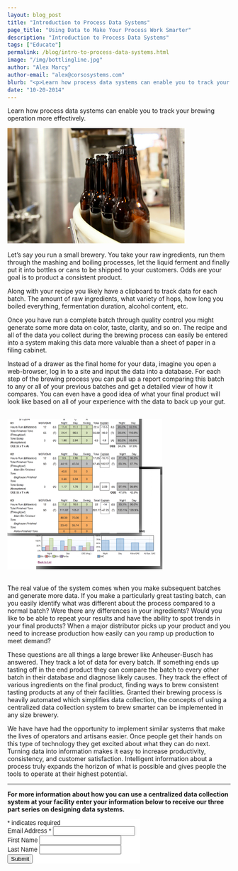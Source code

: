 ```yaml
---
layout: blog_post
title: "Introduction to Process Data Systems"
page_title: "Using Data to Make Your Process Work Smarter"
description: "Introduction to Process Data Systems"
tags: ["Educate"]
permalink: /blog/intro-to-process-data-systems.html
image: "/img/bottlingline.jpg"
author: "Alex Marcy"
author-email: "alex@corsosystems.com"
blurb: "<p>Learn how process data systems can enable you to track your brewing operation more effectively.</p>"
date: "10-20-2014"
---
```


<p>Learn how process data systems can enable you to track your brewing operation more effectively.</p>

<img src="/img/bottlingline.jpg" width="400px"/>

<p>Let’s say you run a small brewery. You take your raw ingredients, run them through the mashing and boiling processes, let the liquid ferment and finally put it into bottles or cans to be shipped to your customers. Odds are your goal is to product a consistent product.</p>
<p>Along with your recipe you likely have a clipboard to track data for each batch. The amount of raw ingredients, what variety of hops, how long you boiled everything, fermentation duration, alcohol content, etc.</p>
<p>Once you have run a complete batch through quality control you might generate some more data on color, taste, clarity, and so on. The recipe and all of the data you collect during the brewing process can easily be entered into a system making this data more valuable than a sheet of paper in a filing cabinet.</p>

<p>Instead of a drawer as the final home for your data, imagine you open a web-browser, log in to a site and input the data into a database. For each step of the brewing process you can pull up a report comparing this batch to any or all of your previous batches and get a detailed view of how it compares. You can even have a good idea of what your final product will look like based on all of your experience with the data to back up your gut.</p>
<br/>
<img src="/img/datasystemscreen.png" width="350px"/>
<br/>
<br/>
<p>The real value of the system comes when you make subsequent batches and generate more data. If you make a particularly great tasting batch, can you easily identify what was different about the process compared to a normal batch? Were there any differences in your ingredients? Would you like to be able to repeat your results and have the ability to spot trends in your final products? When a major distributor picks up your product and you need to increase production how easily can you ramp up production to meet demand?</p>

<p>These questions are all things a large brewer like Anheuser-Busch has answered. They track a lot of data for every batch. If something ends up tasting off in the end product they can compare the batch to every other batch in their database and diagnose likely causes. They track the effect of various ingredients on the final product, finding ways to brew consistent tasting products at any of their facilities. Granted their brewing process is heavily automated which simplifies data collection, the concepts of using a centralized data collection system to brew smarter can be implemented in any size brewery.</p>

<p>We have have had the opportunity to implement similar systems that make the lives of operators and artisans easier. Once people get their hands on this type of technology they get excited about what they can do next. Turning data into information makes it easy to increase productivity, consistency, and customer satisfaction. Intelligent information about a process truly expands the horizon of what is possible and gives people the tools to operate at their highest potential.</p>
<hr>
<p><b>For more information about how you can use a centralized data collection system at your facility enter your information below to receive our three part series on designing data systems.</b></p>

<!-- Begin MailChimp Signup Form -->
<link href="//cdn-images.mailchimp.com/embedcode/classic-081711.css" rel="stylesheet" type="text/css">
<style type="text/css">
	#mc_embed_signup{background:#fff; clear:left; font:14px Helvetica,Arial,sans-serif;  width:300px;}
	/* Add your own MailChimp form style overrides in your site stylesheet or in this style block.
	   We recommend moving this block and the preceding CSS link to the HEAD of your HTML file. */
</style>
<div id="mc_embed_signup">
<form action="//corsosystems.us8.list-manage.com/subscribe/post?u=9c3aca2e795f5d04e5358a747&amp;id=9e5fa8ddd1" method="post" id="mc-embedded-subscribe-form" name="mc-embedded-subscribe-form" class="validate" target="_blank" novalidate>
    <div id="mc_embed_signup_scroll">
<div class="indicates-required"><span class="asterisk">*</span> indicates required</div>
<div class="mc-field-group">
	<label for="mce-EMAIL">Email Address  <span class="asterisk">*</span>
</label>
	<input type="email" value="" name="EMAIL" class="required email" id="mce-EMAIL">
</div>
<div class="mc-field-group">
	<label for="mce-FNAME">First Name </label>
	<input type="text" value="" name="FNAME" class="" id="mce-FNAME">
</div>
<div class="mc-field-group">
	<label for="mce-LNAME">Last Name </label>
	<input type="text" value="" name="LNAME" class="" id="mce-LNAME">
</div>
<div class="mc-field-group input-group">
    <input type="hidden" checked="checked" value="1" name="group[7065][1]" id="mce-group[7065]-7065-0">
</div>
	<div id="mce-responses" class="clear">
		<div class="response" id="mce-error-response" style="display:none"></div>
		<div class="response" id="mce-success-response" style="display:none"></div>
	</div>    <!-- real people should not fill this in and expect good things - do not remove this or risk form bot signups-->
    <div style="position: absolute; left: -5000px;"><input type="text" name="b_9c3aca2e795f5d04e5358a747_9e5fa8ddd1" tabindex="-1" value=""></div>
    <div class="clear"><input type="submit" value="Submit" name="subscribe" id="mc-embedded-subscribe" class="button"></div>
    </div>
</form>
</div>
<script type='text/javascript' src='//s3.amazonaws.com/downloads.mailchimp.com/js/mc-validate.js'></script><script type='text/javascript'>(function($) {window.fnames = new Array(); window.ftypes = new Array();fnames[0]='EMAIL';ftypes[0]='email';fnames[1]='FNAME';ftypes[1]='text';fnames[2]='LNAME';ftypes[2]='text';}(jQuery));var $mcj = jQuery.noConflict(true);</script>
<!--End mc_embed_signup-->